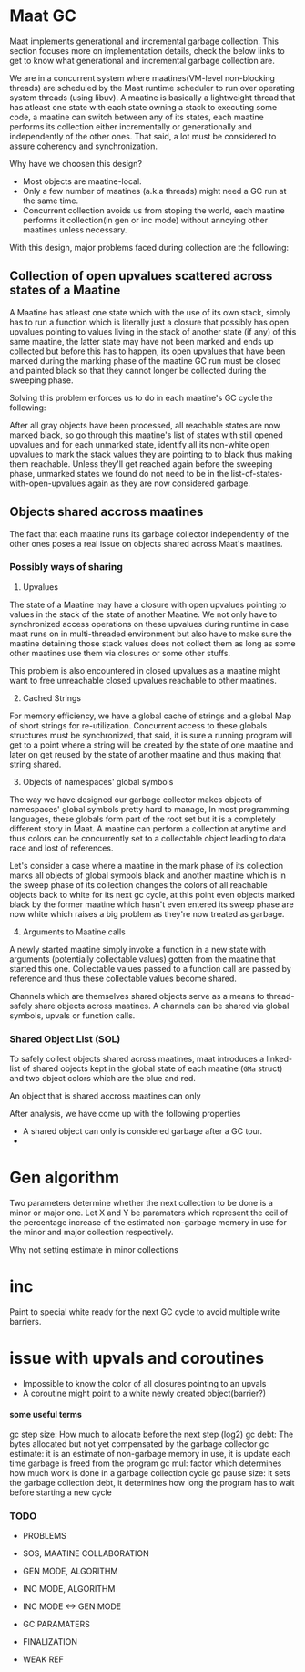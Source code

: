 # Maat GC

Maat implements generational and incremental garbage collection.
This section focuses more on implementation details, check the below
links to get to know what generational and incremental garbage
collection are.

We are in a concurrent system where maatines(VM-level non-blocking threads)
are scheduled by the Maat runtime scheduler to run over operating system
threads (using libuv). A maatine is basically a lightweight thread that has
atleast one state with each state owning a stack to executing some code, a 
maatine can switch between any of its states, each maatine performs its
collection either incrementally or generationally and independently of the
other ones. That said, a lot must be considered to assure coherency and
synchronization.

Why have we choosen this design?

* Most objects are maatine-local.
* Only a few number of maatines (a.k.a threads) might need a GC run at the same time.
* Concurrent collection avoids us from stoping the world, each maatine performs it collection(in gen or inc mode) without annoying other maatines unless necessary.

With this design, major problems faced during collection are the following:

## Collection of open upvalues scattered across states of a Maatine

A Maatine has atleast one state which with the use of its own stack, simply has to
run a function which is literally just a closure that possibly has open upvalues
pointing to values living in the stack of another state (if any) of this same
maatine, the latter state may have not been marked and ends up collected but before
this has to happen, its open upvalues that have been marked during the marking
phase of the maatine GC run must be closed and painted black so that they cannot
longer be collected during the sweeping phase.

Solving this problem enforces us to do in each maatine's GC cycle the following:

After all gray objects have been processed, all reachable states are now marked
black, so go through this maatine's list of states with still opened upvalues
and for each unmarked state, identify all its non-white open upvalues to mark
the stack values they are pointing to to black thus making them reachable. Unless
they'll get reached again before the sweeping phase, unmarked states we found do
not need to be in the list-of-states-with-open-upvalues again as they are now
considered garbage.

## Objects shared accross maatines

The fact that each maatine runs its garbage collector independently of the other
ones poses a real issue on objects shared across Maat's maatines.

### Possibly ways of sharing

1. Upvalues

The state of a Maatine may have a closure with open upvalues pointing to values
in the stack of the state of another Maatine. We not only have to synchronized
access operations on these upvalues during runtime in case maat runs on in
multi-threaded environment but also have to make sure the maatine detaining those
stack values does not collect them as long as some other maatines use them via
closures or some other stuffs.

This problem is also encountered in closed upvalues as a maatine might want to
free unreachable closed upvalues reachable to other maatines.

2. Cached Strings

For memory efficiency, we have a global cache of strings and a global Map of short
strings for re-utilization. Concurrent access to these globals structures must be
synchronized, that said, it is sure a running program will get to a point where a
string will be created by the state of one maatine and later on get reused by the
state of another maatine and thus making that string shared.

3. Objects of namespaces' global symbols

The way we have designed our garbage collector makes objects of namespaces' global
symbols pretty hard to manage, In most programming languages, these globals form
part of the root set but it is a completely different story in Maat. A maatine can
perform a collection at anytime and thus colors can be concurrently set to a
collectable object leading to data race and lost of references.

Let's consider a case where a maatine in the mark phase of its collection marks
all objects of global symbols black and another maatine which is in the sweep
phase of its collection changes the colors of all reachable objects back to white
for its next gc cycle, at this point even objects marked black by the former
maatine which hasn't even entered its sweep phase are now white which raises
a big problem as they're now treated as garbage.

4. Arguments to Maatine calls

A newly started maatine simply invoke a function in a new state with arguments
(potentially collectable values) gotten from the maatine that started this one.
Collectable values passed to a function call are passed by reference and thus
these collectable values become shared.

Channels which are themselves shared objects serve as a means to thread-safely
share objects across maatines. A channels can be shared via global symbols, upvals
or function calls.

### Shared Object List (SOL)

To safely collect objects shared across maatines, maat introduces a linked-list of
shared objects kept in the global state of each maatine (`GMa` struct) and two
object colors which are the blue and red.

An object that is shared accross maatines can only

After analysis, we have come up with the following properties

* A shared object can only is considered garbage after a GC tour.
* 


# Gen algorithm

Two parameters determine whether the next collection to be done is a
minor or major one. Let X and Y be paramaters which represent the ceil
of the percentage increase of the estimated non-garbage memory in use
for the minor and major collection respectively.

Why not setting estimate in minor collections

# inc

Paint to special white ready for the next GC cycle to avoid multiple
write barriers.

# issue with upvals and coroutines



- Impossible to know the color of all closures pointing to an upvals
- A coroutine might point to a white newly created object(barrier?)


#### some useful terms

gc step size: How much to allocate before the next step (log2)
gc debt: The bytes allocated but not yet compensated by the garbage collector
gc estimate: it is an estimate of non-garbage memory in use, it is update each time garbage is freed from the program
gc mul: factor which determines how much work is done in a garbage collection cycle
gc pause size: it sets the garbage collection debt, it determines how long the program has to wait
before starting a new cycle

### TODO

- PROBLEMS
- SOS, MAATINE COLLABORATION
- GEN MODE, ALGORITHM
- INC MODE, ALGORITHM
- INC MODE <-> GEN MODE
- GC PARAMATERS
- FINALIZATION

- WEAK REF
